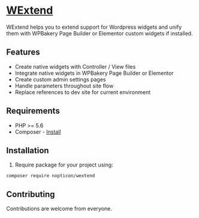 # [WExtend](https://github.com/nopticon/wextend)

WExtend helps you to extend support for Wordpress widgets and unify them with WPBakery Page Builder or Elementor custom widgets if installed.

## Features

* Create native widgets with Controller / View files
* Integrate native widgets in WPBakery Page Builder or Elementor
* Create custom admin settings pages
* Handle parameters throughout site flow
* Replace references to dev site for current environment

## Requirements

* PHP >= 5.6
* Composer - [Install](https://getcomposer.org/doc/00-intro.md#installation-linux-unix-osx)

## Installation

1. Require package for your project using:

  `composer require nopticon/wextend`

## Contributing

Contributions are welcome from everyone.
